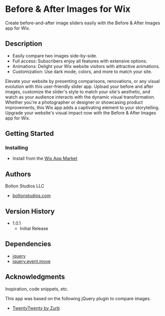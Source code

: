 # Before & After Images for Wix

Create before-and-after image sliders easily with the Before & After Images app for Wix.

## Description

* Easily compare two images side-by-side.
* Full access: Subscribers enjoy all features with extensive options.
* Animations: Delight your Wix website visitors with attractive animations.
* Customization: Use dark mode, colors, and more to match your site.

Elevate your website by presenting comparisons, renovations, or any visual evolution with this user-friendly slider app. Upload your before and after images, customize the slider's style to match your site's aesthetic, and watch as your audience interacts with the dynamic visual transformation. Whether you're a photographer or designer or showcasing product improvements, this Wix app adds a captivating element to your storytelling. Upgrade your website's visual impact now with the Before & After Images app for Wix.

## Getting Started

### Installing

* Install from the [Wix App Market](https://www.wix.com/app-market/before-after-images/)

## Authors

Bolton Studios LLC
* [boltonstudios.com](https://www.boltonstudios.com/)

## Version History

* 1.0.1
    * Initial Release

## Dependencies
* [jquery](http://jquery.com/)
* [jquery.event.move](https://github.com/stephband/jquery.event.move)

## Acknowledgments

Inspiration, code snippets, etc.

This app was based on the following jQuery plugin to compare images.
* [TwentyTwenty by Zurb](https://github.com/zurb/twentytwenty/)
